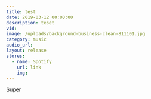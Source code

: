 ```yaml
---
title: test
date: 2019-03-12 00:00:00
description: teset
vid:
image: /uploads/background-business-clean-811101.jpg
category: music
audio_url:
layout: release
stores:
  - name: Spotify
    url: link
    img:
---
```


Super